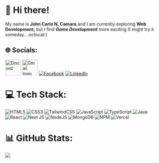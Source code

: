 # :wave: Hi there!

My name is **John Carlo N. Camara** and I am currently exploring **Web Development,** but I find ***Game Development*** more exciting (I might try it someday.. :octocat:)

## 🌐 Socials:
[<img height="50" src="https://assets-global.website-files.com/6257adef93867e50d84d30e2/625e5fcef7ab80b8c1fe559e_Discord-Logo-Color.png" alt="Discord" title="My Discord link" />](https://discord.com/users/311042880712081408)
[<a href="mailto:johncarlo.camara1@gmail.com"><img height="50" src="https://1000logos.net/wp-content/uploads/2021/05/Gmail-logo.png" alt="Gmail logo" title="Email me here" /></a>](https://discord.com/users/992449124601446501)
[![Facebook](https://img.shields.io/badge/Facebook-%231877F2.svg?logo=Facebook&logoColor=white)](https://facebook.com/Jiseeeh) [![LinkedIn](https://img.shields.io/badge/LinkedIn-%230077B5.svg?logo=linkedin&logoColor=white)](https://linkedin.com/in/www.linkedin.com/in/john-carlo-camara) 

# 💻 Tech Stack:
![HTML5](https://img.shields.io/badge/html5-%23E34F26.svg?style=plastic&logo=html5&logoColor=white) ![CSS3](https://img.shields.io/badge/css3-%231572B6.svg?style=plastic&logo=css3&logoColor=white) ![TailwindCSS](https://img.shields.io/badge/tailwindcss-%2338B2AC.svg?style=plastic&logo=tailwind-css&logoColor=white) ![JavaScript](https://img.shields.io/badge/javascript-%23323330.svg?style=plastic&logo=javascript&logoColor=%23F7DF1E) ![TypeScript](https://img.shields.io/badge/typescript-%23007ACC.svg?style=plastic&logo=typescript&logoColor=white) ![Java](https://img.shields.io/badge/java-%23ED8B00.svg?style=plastic&logo=java&logoColor=white)  ![React](https://img.shields.io/badge/react-%2320232a.svg?style=plastic&logo=react&logoColor=%2361DAFB) ![Next JS](https://img.shields.io/badge/Next-black?style=plastic&logo=next.js&logoColor=white) ![NodeJS](https://img.shields.io/badge/node.js-6DA55F?style=plastic&logo=node.js&logoColor=white) ![MongoDB](https://img.shields.io/badge/MongoDB-%234ea94b.svg?style=plastic&logo=mongodb&logoColor=white) ![NPM](https://img.shields.io/badge/NPM-%23000000.svg?style=plastic&logo=npm&logoColor=white) ![Vercel](https://img.shields.io/badge/vercel-%23000000.svg?style=plastic&logo=vercel&logoColor=white)

# 📊 GitHub Stats:
![](https://github-readme-stats.vercel.app/api/top-langs/?username=Jiseeeh&theme=react&hide_border=false&include_all_commits=false&count_private=false&layout=compact)
